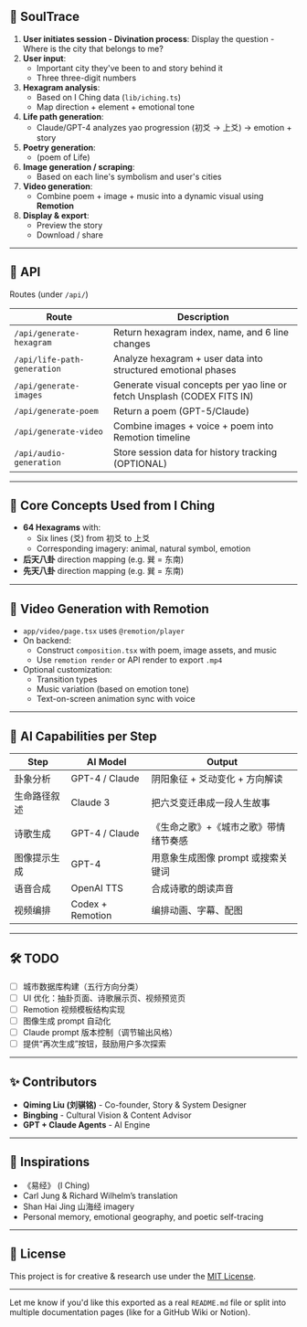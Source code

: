## 🧠 SoulTrace

1. **User initiates session - Divination process**: Display the question - Where is the city that belongs to me?
2. **User input**:
   - Important city they've been to and story behind it
   - Three three-digit numbers
3. **Hexagram analysis**:
   - Based on I Ching data (`lib/iching.ts`)
   - Map direction + element + emotional tone
4. **Life path generation**:
   - Claude/GPT-4 analyzes yao progression (初爻 → 上爻) → emotion + story
5. **Poetry generation**:
   - (poem of Life)
6. **Image generation / scraping**:
   - Based on each line's symbolism and user's cities
7. **Video generation**:
   - Combine poem + image + music into a dynamic visual using **Remotion**
8. **Display & export**:
   - Preview the story
   - Download / share

---

## 🎯 API

Routes (under `/api/`)

| Route                       | Description                                                             |
| --------------------------- | ----------------------------------------------------------------------- |
| `/api/generate-hexagram`    | Return hexagram index, name, and 6 line changes                         |
| `/api/life-path-generation` | Analyze hexagram + user data into structured emotional phases           |
| `/api/generate-images`      | Generate visual concepts per yao line or fetch Unsplash (CODEX FITS IN) |
| `/api/generate-poem`        | Return a poem (GPT-5/Claude)                                            |
| `/api/generate-video`       | Combine images + voice + poem into Remotion timeline                    |
| `/api/audio-generation`     | Store session data for history tracking (OPTIONAL)                      |

---

## 🧩 Core Concepts Used from I Ching

- **64 Hexagrams** with:
  - Six lines (爻) from 初爻 to 上爻
  - Corresponding imagery: animal, natural symbol, emotion
- **后天八卦** direction mapping (e.g. 巽 = 东南)
- **先天八卦** direction mapping (e.g. 巽 = 东南)

---

## 🎥 Video Generation with Remotion

- `app/video/page.tsx` uses `@remotion/player`
- On backend:
  - Construct `composition.tsx` with poem, image assets, and music
  - Use `remotion render` or API render to export `.mp4`
- Optional customization:
  - Transition types
  - Music variation (based on emotion tone)
  - Text-on-screen animation sync with voice

---

## 🎨 AI Capabilities per Step

| Step         | AI Model         | Output                                |
| ------------ | ---------------- | ------------------------------------- |
| 卦象分析     | GPT-4 / Claude   | 阴阳象征 + 爻动变化 + 方向解读        |
| 生命路径叙述 | Claude 3         | 把六爻变迁串成一段人生故事            |
| 诗歌生成     | GPT-4 / Claude   | 《生命之歌》+《城市之歌》带情绪节奏感 |
| 图像提示生成 | GPT-4            | 用意象生成图像 prompt 或搜索关键词    |
| 语音合成     | OpenAI TTS       | 合成诗歌的朗读声音                    |
| 视频编排     | Codex + Remotion | 编排动画、字幕、配图                  |

---

## 🛠️ TODO

- [ ] 城市数据库构建（五行方向分类）
- [ ] UI 优化：抽卦页面、诗歌展示页、视频预览页
- [ ] Remotion 视频模板结构实现
- [ ] 图像生成 prompt 自动化
- [ ] Claude prompt 版本控制（调节输出风格）
- [ ] 提供“再次生成”按钮，鼓励用户多次探索

---

## ✨ Contributors

- **Qiming Liu (刘骐铭)** - Co-founder, Story & System Designer
- **Bingbing** - Cultural Vision & Content Advisor
- **GPT + Claude Agents** - AI Engine

---

## 📌 Inspirations

- 《易经》 (I Ching)
- Carl Jung & Richard Wilhelm’s translation
- Shan Hai Jing 山海经 imagery
- Personal memory, emotional geography, and poetic self-tracing

---

## 🧭 License

This project is for creative & research use under the [MIT License](./LICENSE).

---

Let me know if you'd like this exported as a real `README.md` file or split into multiple documentation pages (like for a GitHub Wiki or Notion).
